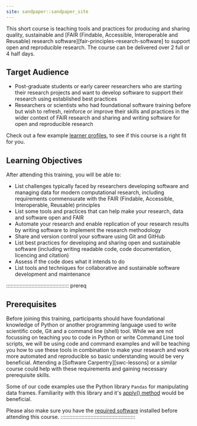 ```yaml
---
site: sandpaper::sandpaper_site
---
```


This short course is teaching tools and practices for producing and sharing quality, 
sustainable and [FAIR (Findable, Accessible, Interoperable and Reusable) research software][fair-principles-research-software] 
to support open and reproducible research. 
The course can be delivered over 2 full or 4 half days.

## Target Audience

- Post-graduate students or early career researchers who are starting their research projects and want to develop software to support their research using established best practices
- Researchers or scientists who had foundational software training before but wish to refresh, reinforce or improve their skills and practices in the wider context of FAIR research and sharing and writing software for open and reproducible research 

Check out a few example [learner profiles](./profiles.html), to see if this course is a right fit for you.

## Learning Objectives

After attending this training, you will be able to:

- List challenges typically faced by researchers developing software and managing data for modern computational 
research, including requirements commensurate with the FAIR (Findable, Accessible, Interoperable, Reusable) principles
- List some tools and practices that can help make your research, data and software open and FAIR
- Automate your research and enable replication of your research results by writing software to implement the 
research methodology
- Share and version control your software using Git and GitHub
- List best practices for developing and sharing open and sustainable software (including writing readable code, 
code documentation, licencing and citation)
- Assess if the code does what it intends to do
- List tools and techniques for collaborative and sustainable software development and maintenance

::::::::::::::::::::::::::::::::::::::::::  prereq

## Prerequisites

Before joining this training, participants should have foundational knowledge of Python or another programming 
language used to write scientific code, Git and a command line (shell) tool. While we are not focussing on teaching you to code in Python or write Command Line tool scripts, we will be using code
and command examples and will be teaching you how to use these tools in combination to make your research and 
work more automated and reproducible so basic understanding would be very beneficial. 
Attending a [Software Carpentry][swc-lessons] or a similar course could help with these requirements and 
gaining necessary prerequisite skills. 

Some of our code examples use the Python library `Pandas` for manipulating data frames.
Familiarity with this library and it's [apply() method](pandas-apply-docs) would be beneficial.    

Please also make sure you have the [required software](../index.html#setup) installed before attending this course.
::::::::::::::::::::::::::::::::::::::::::::::::::
